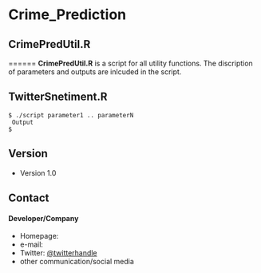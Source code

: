 # Crime_Prediction

## CrimePredUtil.R
======
**CrimePredUtil.R** is a script for all utility functions. The discription of parameters and outputs are inlcuded in the script.  
## TwitterSnetiment.R
```
$ ./script parameter1 .. parameterN
 Output
$ 
```
## Version 
* Version 1.0

## Contact
#### Developer/Company
* Homepage: 
* e-mail: 
* Twitter: [@twitterhandle](https://twitter.com/twitterhandle "twitterhandle on twitter")
* other communication/social media
